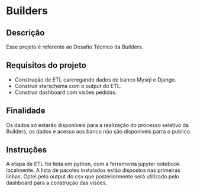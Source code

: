 # Builders

## Descrição
Esse projeto é referente ao Desafio Técnico da Builders.

## Requisitos do projeto

- Construção de ETL careregando dados de banco Mysql e Django.
- Construir starschema com o output do ETL. 
- Construir dashboard com visões pedidas.

## Finalidade

Os dados só estarão disponíveis para a realização do processo seletivo da Builders, os dados e acesso aos banco não são disponíveis parra o publico.

## Instruções
 
A etapa de ETL foi feita em python, com a ferramenta jupyter notebook localmente. A lista de pacotes instalados estão dispostos nas primeiras linhas.
Optei pelo output do csv que posteriormente será utilizado pelo dashboard para a construção das visões.



